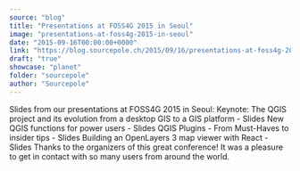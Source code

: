 ```yaml
---
source: "blog"
title: "Presentations at FOSS4G 2015 in Seoul"
image: "presentations-at-foss4g-2015-in-seoul"
date: "2015-09-16T00:00:00+0000"
link: "https://blog.sourcepole.ch/2015/09/16/presentations-at-foss4g-2015-in-seoul/"
draft: "true"
showcase: "planet"
folder: "sourcepole"
author: "Sourcepole"
---
```


Slides from our presentations at FOSS4G 2015 in Seoul:
Keynote: The QGIS project and its evolution from a desktop GIS to a GIS platform - Slides New QGIS functions for power users - Slides QGIS Plugins - From Must-Haves to insider tips - Slides Building an OpenLayers 3 map viewer with React - Slides Thanks to the organizers of this great conference! It was a pleasure to get in contact with so many users from around the world.
